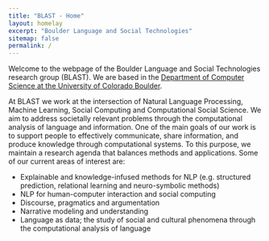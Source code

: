 ```yaml
---
title: "BLAST - Home"
layout: homelay
excerpt: "Boulder Language and Social Technologies"
sitemap: false
permalink: /
---
```


Welcome to the webpage of the Boulder Language and Social Technologies research group (BLAST). We are based in the [Department of Computer
Science at the University of Colorado Boulder](https://www.colorado.edu/cs/).

At BLAST we work at the intersection of Natural Language Processing, Machine Learning, Social Computing and
Computational Social Science. We aim to address societally relevant problems through the computational analysis of language and information. One of the main goals of our work is to support people to effectively communicate, share information, and produce knowledge through computational systems. To this purpose, we maintain a research agenda that balances methods and applications. Some of our current areas of interest are:

* Explainable and knowledge-infused methods for NLP (e.g. structured
prediction, relational learning and neuro-symbolic methods)
* NLP for human-computer interaction and social computing
* Discourse, pragmatics and argumentation
* Narrative modeling and understanding
* Language as data; the study of social and cultural phenomena through the
computational analysis of language
